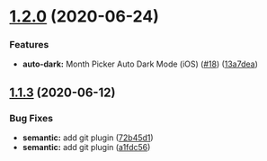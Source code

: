 # [1.2.0](https://github.com/gusparis/react-native-month-year-picker/compare/v1.1.3...v1.2.0) (2020-06-24)


### Features

* **auto-dark:** Month Picker Auto Dark Mode (iOS) ([#18](https://github.com/gusparis/react-native-month-year-picker/issues/18)) ([13a7dea](https://github.com/gusparis/react-native-month-year-picker/commit/13a7deafdbcaa3e0ad72f3bd69f2f52e2997cf1a))

## [1.1.3](https://github.com/gusparis/react-native-month-year-picker/compare/v1.1.2...v1.1.3) (2020-06-12)


### Bug Fixes

* **semantic:** add git plugin ([72b45d1](https://github.com/gusparis/react-native-month-year-picker/commit/72b45d1f4c18092b22f43d90851e953d3f228752))
* **semantic:** add git plugin ([a1fdc56](https://github.com/gusparis/react-native-month-year-picker/commit/a1fdc56152c59e3e79e9e686b73f0562cdf8250d))

